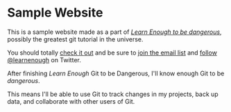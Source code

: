# Sample Website

This is a sample website made as a part of [*Learn Enough to be dangerous*](http:/learnenough.com/git-tutorial), possibly the greatest git tutorial in the universe.

You should totally [check it out](http:/learnenough.com/git-tutorial) and be sure to [join the email list](http:/learnenough.com/#email_list) and [follow @learnenough](http://twitter.com/learnenough) on Twitter.

After finishing *Learn Enough* Git to be Dangerous, I'll know enough Git to be *dangerous*.

This means I'll be able to use Git to track changes in my projects, back up data, and collaborate with other users of Git.
